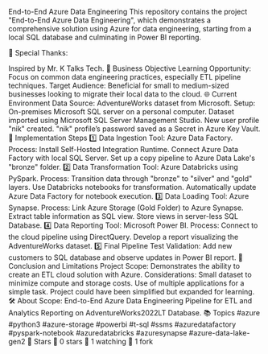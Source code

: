 End-to-End Azure Data Engineering
This repository contains the project "End-to-End Azure Data Engineering", which demonstrates a comprehensive solution using Azure for data engineering, starting from a local SQL database and culminating in Power BI reporting.

🙏 Special Thanks:

Inspired by Mr. K Talks Tech.
🎯 Business Objective
Learning Opportunity: Focus on common data engineering practices, especially ETL pipeline techniques.
Target Audience: Beneficial for small to medium-sized businesses looking to migrate their local data to the cloud.
🌐 Current Environment
Data Source: AdventureWorks dataset from Microsoft.
Setup:
On-premises Microsoft SQL server on a personal computer.
Dataset imported using Microsoft SQL Server Management Studio.
New user profile "nik" created.
"nik" profile’s password saved as a Secret in Azure Key Vault.
🚀 Implementation Steps
1️⃣ Data Ingestion
Tool: Azure Data Factory.
Process:
Install Self-Hosted Integration Runtime.
Connect Azure Data Factory with local SQL Server.
Set up a copy pipeline to Azure Data Lake's "bronze" folder.
2️⃣ Data Transformation
Tool: Azure Databricks using PySpark.
Process:
Transition data through "bronze" to "silver" and "gold" layers.
Use Databricks notebooks for transformation.
Automatically update Azure Data Factory for notebook execution.
3️⃣ Data Loading
Tool: Azure Synapse.
Process:
Link Azure Storage (Gold Folder) to Azure Synapse.
Extract table information as SQL view.
Store views in server-less SQL Database.
4️⃣ Data Reporting
Tool: Microsoft Power BI.
Process:
Connect to the cloud pipeline using DirectQuery.
Develop a report visualizing the AdventureWorks dataset.
5️⃣ Final Pipeline Test
Validation: Add new customers to SQL database and observe updates in Power BI report.
🧐 Conclusion and Limitations
Project Scope: Demonstrates the ability to create an ETL cloud solution with Azure.
Considerations:
Small dataset to minimize compute and storage costs.
Use of multiple applications for a simple task.
Project could have been simplified but expanded for learning.
🛠 About
Scope: End-to-End Azure Data Engineering Pipeline for ETL and Analytics Reporting on AdventureWorks2022LT Database.
📚 Topics
#azure #python3 #azure-storage #powerbi #t-sql #ssms #azuredatafactory #pyspark-notebook #azuredatabricks #azuresynapse #azure-data-lake-gen2
🌟 Stars
🌟 0 stars
👀 1 watching
🍴 1 fork
